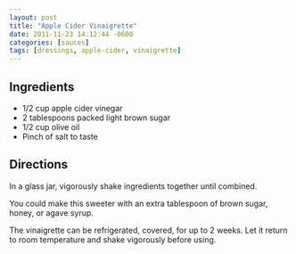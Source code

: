 ```yaml
---
layout: post
title: "Apple Cider Vinaigrette"
date: 2011-11-23 14:12:44 -0600
categories: [sauces]
tags: [dressings, apple-cider, vinaigrette]
---
```



## Ingredients

* 1/2 cup apple cider vinegar
* 2 tablespoons packed light brown sugar
* 1/2 cup olive oil
* Pinch of salt to taste


## Directions

In a glass jar, vigorously shake ingredients together until combined.


You could make this sweeter with an extra tablespoon of brown sugar,
honey, or agave syrup.

The vinaigrette can be refrigerated, covered, for up to 2 weeks. Let
it return to room temperature and shake vigorously before using.

